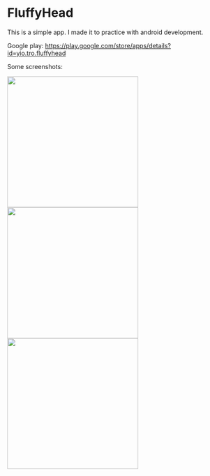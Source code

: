 # FluffyHead

This is a simple app. I made it to practice with android development. 

Google play: https://play.google.com/store/apps/details?id=yio.tro.fluffyhead

Some screenshots: 

<img src="https://lh3.googleusercontent.com/_KMUHiy8aHF48t9W1S0SQGImTVPo-j2w_yR-e3r_c4nHO8BbR5CD4_92s2yc6vs1icQ=h900" height="300" /> <img src="https://lh3.googleusercontent.com/2mBOQAgUiGMSyoQM1Jxr8ZhpWYYvztuuUbsArqdaA0LqtKFXAGe8U-bQIIIj0oadWSA=h900" height="300" /> <img src="https://lh3.googleusercontent.com/hQOHNmr-oh2oAN92gCH0b54UaNExRWcH_p91QQYAIPAHxH2Rw8enqTaRjHfw2nD3ppI=h900" height="300" /> 
